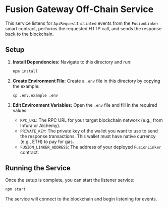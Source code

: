 # Fusion Gateway Off-Chain Service

This service listens for `ApiRequestInitiated` events from the `FusionLinker` smart contract, performs the requested HTTP call, and sends the response back to the blockchain.

## Setup

1.  **Install Dependencies:**
    Navigate to this directory and run:
    ```bash
    npm install
    ```

2.  **Create Environment File:**
    Create a `.env` file in this directory by copying the example:
    ```bash
    cp .env.example .env
    ```

3.  **Edit Environment Variables:**
    Open the `.env` file and fill in the required values:
    -   `RPC_URL`: The RPC URL for your target blockchain network (e.g., from Infura or Alchemy).
    -   `PRIVATE_KEY`: The private key of the wallet you want to use to send the response transactions. This wallet must have native currency (e.g., ETH) to pay for gas.
    -   `FUSION_LINKER_ADDRESS`: The address of your deployed `FusionLinker` contract.

## Running the Service

Once the setup is complete, you can start the listener service:

```bash
npm start
```

The service will connect to the blockchain and begin listening for events.
